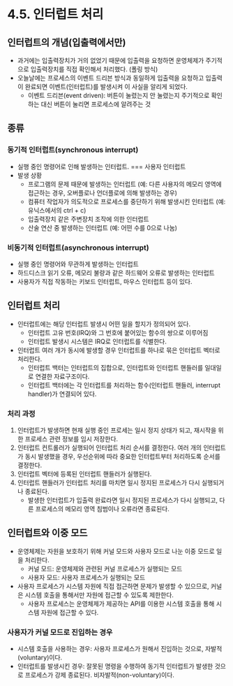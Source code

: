 # 4.5. 인터럽트 처리

## 인터럽트의 개념(입출력에서만)

- 과거에는 입출력장치가 거의 없었기 때문에 입출력을 요청하면 운영체제가 주기적으로 입출력장치를 직접 확인해서 처리했다. (폴링 방식)
- 오늘날에는 프로세스의 이벤트 드리븐 방식과 동일하게 입출력을 요청하고 입출력이 완료되면 이벤트(인터럽트)를 발생시켜 이 사실을 알리게 되었다.
  - 이벤트 드리븐(event driven): 버튼이 눌렸는지 안 눌렸는지 주기적으로 확인하는 대신 버튼이 눌리면 프로세스에 알려주는 것

## 종류

### 동기적 인터럽트(synchronous interrupt)

- 실행 중인 명령어로 인해 발생하는 인터럽트. === 사용자 인터럽트
- 발생 상황
  - 프로그램의 문제 때문에 발생하는 인터럽트 (예: 다른 사용자의 메모리 영역에 접근하는 경우, 오버플로나 언더플로에 의해 발생하는 경우)
  - 컴퓨터 작업자가 의도적으로 프로세스를 중단하기 위해 발생시킨 인터럽트 (예: 유닉스에서의 ctrl + c)
  - 입출력장치 같은 주변장치 조작에 의한 인터럽트
  - 산술 연산 중 발생하는 인터럽트 (예: 어떤 수를 0으로 나눔)

### 비동기적 인터럽트(asynchronous interrupt)

- 실행 중인 명령어와 무관하게 발생하는 인터럽트
- 하드디스크 읽기 오류, 메모리 불량과 같은 하드웨어 오류로 발생하는 인터럽트
- 사용자가 직접 작동하는 키보드 인터럽트, 마우스 인터럽트 등이 있다.

## 인터럽트 처리

- 인터럽트에는 해당 인터럽트 발생시 어떤 일을 할지가 정의되어 있다.
  - 인터럽트 고유 번호(IRQ)와 그 번호에 붙어있는 함수의 쌍으로 이루어짐
  - 인터럽트 발생시 시스템은 IRQ로 인터럽트를 식별한다.
- 인터럽트 여러 개가 동시에 발생할 경우 인터럽트를 하나로 묶은 인터럽트 벡터로 처리한다.
  - 인터럽트 백터는 인터럽트의 집합으로, 인터럽트와 인터럽트 핸들러를 일대일로 연결한 자료구조이다.
  - 인터럽트 백터에는 각 인터럽트를 처리하는 함수(인터럽트 핸들러, interrupt handler)가 연결되어 있다.

### 처리 과정

1. 인터럽트가 발생하면 현재 실행 중인 프로세는 일시 정지 상태가 되고, 재시작을 위한 프로세스 관련 정보를 임시 저장한다.
2. 인터럽트 컨트롤러가 실행되어 인터럽트 처리 순서를 결정한다. 여러 개의 인터럽트가 동시 발생했을 경우, 우선순위에 따라 중요한 인터럽트부터 처리하도록 순서를 결정한다.
3. 인터럽트 벡터에 등록된 인터럽트 핸들러가 실행된다.
4. 인터럽트 핸들러가 인터럽트 처리를 마치면 일시 정지된 프로세스가 다시 실행되거나 종료된다.
   - 발생한 인터럽트가 입출력 완료라면 일시 정지된 프로세스가 다시 실행되고, 다른 프로세스의 메모리 영역 침범이나 오류라면 종료된다.

## 인터럽트와 이중 모드

- 운영체제는 자원을 보호하기 위해 커널 모드와 사용자 모드로 나눈 이중 모드로 일을 처리한다.
  - 커널 모드: 운영체제와 관련된 커널 프로세스가 실행되는 모드
  - 사용자 모드: 사용자 프로세스가 실행되는 모드
- 사용자 프로세스가 시스템 자원에 직접 접근하면 문제가 발생할 수 있으므로, 커널은 시스템 호출을 통해서만 자원에 접근할 수 있도록 제한한다.
  - 사용자 프로세스는 운영체제가 제공하는 API를 이용한 시스템 호출을 통해 시스템 자원에 접근할 수 있다.

### 사용자가 커널 모드로 진입하는 경우

- 시스템 호출을 사용하는 경우: 사용자 프로세스가 원해서 진입하는 것으로, 자발적(voluntary)이다.
- 인터럽트를 발생시킨 경우: 잘못된 명령을 수행하여 동기적 인터럽트가 발생한 것으로 프로세스가 강제 종료된다. 비자발적(non-voluntary)이다.
